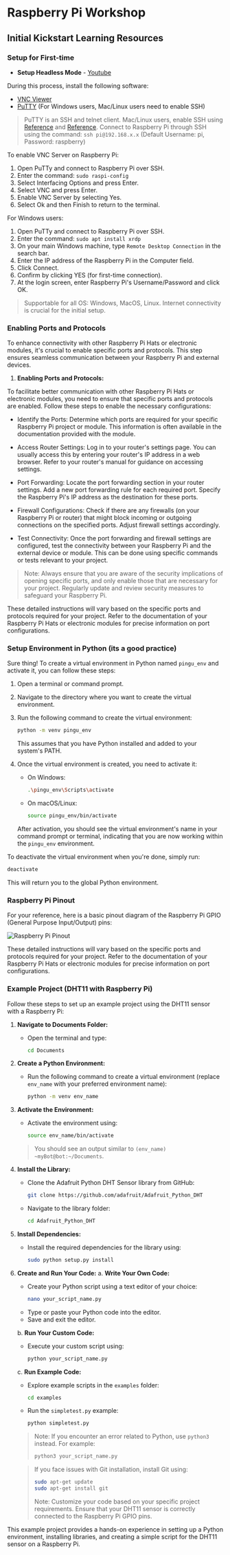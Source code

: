 # Raspberry Pi Workshop

## Initial Kickstart Learning Resources

### Setup for First-time

- **Setup Headless Mode** - [Youtube](#)

During this process, install the following software:
  - [VNC Viewer](https://www.realvnc.com/en/connect/download/viewer/)
  - [PuTTY](https://www.putty.org/) (For Windows users, Mac/Linux users need to enable SSH)

  > PuTTY is an SSH and telnet client. Mac/Linux users, enable SSH using [Reference](https://osxdaily.com/2022/07/08/turn-on-ssh-mac/) and [Reference](https://www.cyberciti.biz/faq/ubuntu-linux-install-openssh-server/). Connect to Raspberry Pi through SSH using the command: `ssh pi@192.168.x.x` (Default Username: pi, Password: raspberry)

To enable VNC Server on Raspberry Pi:

1. Open PuTTy and connect to Raspberry Pi over SSH.
2. Enter the command: `sudo raspi-config`
3. Select Interfacing Options and press Enter.
4. Select VNC and press Enter.
5. Enable VNC Server by selecting Yes.
6. Select Ok and then Finish to return to the terminal.

For Windows users:

1. Open PuTTy and connect to Raspberry Pi over SSH.
2. Enter the command: `sudo apt install xrdp`
3. On your main Windows machine, type `Remote Desktop Connection` in the search bar.
4. Enter the IP address of the Raspberry Pi in the Computer field.
5. Click Connect.
6. Confirm by clicking YES (for first-time connection).
7. At the login screen, enter Raspberry Pi's Username/Password and click OK.

> Supportable for all OS: Windows, MacOS, Linux. Internet connectivity is crucial for the initial setup.

### Enabling Ports and Protocols

To enhance connectivity with other Raspberry Pi Hats or electronic modules, it's crucial to enable specific ports and protocols. This step ensures seamless communication between your Raspberry Pi and external devices.

1. **Enabling Ports and Protocols:**

To facilitate better communication with other Raspberry Pi Hats or electronic modules, you need to ensure that specific ports and protocols are enabled. Follow these steps to enable the necessary configurations:

   - Identify the Ports: Determine which ports are required for your specific Raspberry Pi project or module. This information is often available in the documentation provided with the module.

   - Access Router Settings: Log in to your router's settings page. You can usually access this by entering your router's IP address in a web browser. Refer to your router's manual for guidance on accessing settings.

   - Port Forwarding: Locate the port forwarding section in your router settings. Add a new port forwarding rule for each required port. Specify the Raspberry Pi's IP address as the destination for these ports.

   - Firewall Configurations: Check if there are any firewalls (on your Raspberry Pi or router) that might block incoming or outgoing connections on the specified ports. Adjust firewall settings accordingly.

   - Test Connectivity: Once the port forwarding and firewall settings are configured, test the connectivity between your Raspberry Pi and the external device or module. This can be done using specific commands or tests relevant to your project.

   > Note: Always ensure that you are aware of the security implications of opening specific ports, and only enable those that are necessary for your project. Regularly update and review security measures to safeguard your Raspberry Pi.

These detailed instructions will vary based on the specific ports and protocols required for your project. Refer to the documentation of your Raspberry Pi Hats or electronic modules for precise information on port configurations.

### Setup Environment in Python (its a good practice)

Sure thing! To create a virtual environment in Python named `pingu_env` and activate it, you can follow these steps:

1. Open a terminal or command prompt.
2. Navigate to the directory where you want to create the virtual environment.
3. Run the following command to create the virtual environment:

   ```bash
   python -m venv pingu_env
   ```

   This assumes that you have Python installed and added to your system's PATH.

4. Once the virtual environment is created, you need to activate it:

   - On Windows:

     ```bash
     .\pingu_env\Scripts\activate
     ```

   - On macOS/Linux:

     ```bash
     source pingu_env/bin/activate
     ```

   After activation, you should see the virtual environment's name in your command prompt or terminal, indicating that you are now working within the `pingu_env` environment.

To deactivate the virtual environment when you're done, simply run:

```bash
deactivate
```

This will return you to the global Python environment.


### Raspberry Pi Pinout

For your reference, here is a basic pinout diagram of the Raspberry Pi GPIO (General Purpose Input/Output) pins:

![Raspberry Pi Pinout](https://www.raspberrypi.com/documentation/computers/images/GPIO-Pinout-Diagram-2.png)

These detailed instructions will vary based on the specific ports and protocols required for your project. Refer to the documentation of your Raspberry Pi Hats or electronic modules for precise information on port configurations.

### Example Project (DHT11 with Raspberry Pi)

Follow these steps to set up an example project using the DHT11 sensor with a Raspberry Pi:

1. **Navigate to Documents Folder:**
   - Open the terminal and type:
     ```bash
     cd Documents
     ```

2. **Create a Python Environment:**
   - Run the following command to create a virtual environment (replace `env_name` with your preferred environment name):
     ```bash
     python -m venv env_name
     ```

3. **Activate the Environment:**
   - Activate the environment using:
     ```bash
     source env_name/bin/activate
     ```
   > You should see an output similar to `(env_name) ~myBot@bot:~/Documents`.

4. **Install the Library:**
   - Clone the Adafruit Python DHT Sensor library from GitHub:
     ```bash
     git clone https://github.com/adafruit/Adafruit_Python_DHT
     ```
   - Navigate to the library folder:
     ```bash
     cd Adafruit_Python_DHT
     ```

5. **Install Dependencies:**
   - Install the required dependencies for the library using:
     ```bash
     sudo python setup.py install
     ```

6. **Create and Run Your Code:**
   a. **Write Your Own Code:**
      - Create your Python script using a text editor of your choice:
        ```bash
        nano your_script_name.py
        ```
      - Type or paste your Python code into the editor.
      - Save and exit the editor.

   b. **Run Your Custom Code:**
      - Execute your custom script using:
        ```bash
        python your_script_name.py
        ```
   
   c. **Run Example Code:**
      - Explore example scripts in the `examples` folder:
        ```bash
        cd examples
        ```

      - Run the `simpletest.py` example:
        ```bash
        python simpletest.py
        ```

   > Note: If you encounter an error related to Python, use `python3` instead. For example:
   > ```bash
   > python3 your_script_name.py
   > ```
   
   > If you face issues with Git installation, install Git using:
   > ```bash
   > sudo apt-get update
   > sudo apt-get install git
   > ```
   > Note: Customize your code based on your specific project requirements. Ensure that your DHT11 sensor is correctly connected to the Raspberry Pi GPIO pins.

This example project provides a hands-on experience in setting up a Python environment, installing libraries, and creating a simple script for the DHT11 sensor on a Raspberry Pi.
